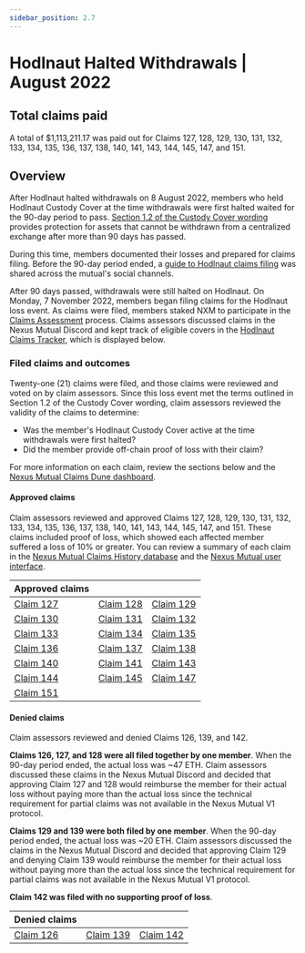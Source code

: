 ```yaml
---
sidebar_position: 2.7
---
```


# Hodlnaut Halted Withdrawals | August 2022

## Total claims paid
A total of $1,113,211.17 was paid out for Claims 127, 128, 129, 130, 131, 132, 133, 134, 135, 136, 137, 138, 140, 141, 143, 144, 145, 147, and 151.

## Overview
After Hodlnaut halted withdrawals on 8 August 2022, members who held Hodlnaut Custody Cover at the time withdrawals were first halted waited for the 90-day period to pass. [Section 1.2 of the Custody Cover wording](https://uploads-ssl.webflow.com/62d8193ce9880895261daf4a/63d0f4d7b378db634f0f9a9d_CustodyCoverWordingv1.0.pdf) provides protection for assets that cannot be withdrawn from a centralized exchange after more than 90 days has passed. 

During this time, members documented their losses and prepared for claims filing. Before the 90-day period ended, a [guide to Hodlnaut claims filing](https://medium.com/nexus-mutual/how-hodlnaut-custody-cover-holders-can-prepare-for-claims-filing-17b8e169fc97) was shared across the mutual's social channels.

After 90 days passed, withdrawals were still halted on Hodlnaut. On Monday, 7 November 2022, members began filing claims for the Hodlnaut loss event. As claims were filed, members staked NXM to participate in the [Claims Assessment](/protocol/claims-assessment) process. Claims assessors discussed claims in the Nexus Mutual Discord and kept track of eligible covers in the [Hodlnaut Claims Tracker](https://docs.google.com/spreadsheets/d/1Yy7wasUHlAW8TSiu6GoqoN3ZEFdvWMYXDO-5x93BVKQ/edit?usp=sharing), which is displayed below.

### Filed claims and outcomes
Twenty-one (21) claims were filed, and those claims were reviewed and voted on by claim assessors. Since this loss event met the terms outlined in Section 1.2 of the Custody Cover wording, claim assessors reviewed the validity of the claims to determine:
* Was the member's Hodlnaut Custody Cover active at the time withdrawals were first halted?
* Did the member provide off-chain proof of loss with their claim?

For more information on each claim, review the sections below and the [Nexus Mutual Claims Dune dashboard](https://dune.com/nexus_mutual/claims).

#### Approved claims
Claim assessors reviewed and approved Claims 127, 128, 129, 130, 131, 132, 133, 134, 135, 136, 137, 138, 140, 141, 143, 144, 145, 147, and 151. These claims included proof of loss, which showed each affected member suffered a loss of 10% or greater. You can review a summary of each claim in the [Nexus Mutual Claims History database](https://nexusmutualdao.io/claims-history) and the [Nexus Mutual user interface](https://app.nexusmutual.io/assessment).

| Approved claims                                                                 |                                                                                 |                                                                                 |
|---------------------------------------------------------------------------------|---------------------------------------------------------------------------------|---------------------------------------------------------------------------------|
| [Claim 127](https://app.nexusmutual.io/claim-assessment/view-claim?claimId=127) | [Claim 128](https://app.nexusmutual.io/claim-assessment/view-claim?claimId=128) | [Claim 129](https://app.nexusmutual.io/claim-assessment/view-claim?claimId=129) |
| [Claim 130](https://app.nexusmutual.io/claim-assessment/view-claim?claimId=130) | [Claim 131](https://app.nexusmutual.io/claim-assessment/view-claim?claimId=131) | [Claim 132](https://app.nexusmutual.io/claim-assessment/view-claim?claimId=132) |
| [Claim 133](https://app.nexusmutual.io/claim-assessment/view-claim?claimId=133) | [Claim 134](https://app.nexusmutual.io/claim-assessment/view-claim?claimId=134) | [Claim 135](https://app.nexusmutual.io/claim-assessment/view-claim?claimId=135) |
| [Claim 136](https://app.nexusmutual.io/claim-assessment/view-claim?claimId=136) | [Claim 137](https://app.nexusmutual.io/claim-assessment/view-claim?claimId=137) | [Claim 138](https://app.nexusmutual.io/claim-assessment/view-claim?claimId=138) |
| [Claim 140](https://app.nexusmutual.io/claim-assessment/view-claim?claimId=140) | [Claim 141](https://app.nexusmutual.io/claim-assessment/view-claim?claimId=141) | [Claim 143](https://app.nexusmutual.io/claim-assessment/view-claim?claimId=143) |
| [Claim 144](https://app.nexusmutual.io/claim-assessment/view-claim?claimId=144) | [Claim 145](https://app.nexusmutual.io/claim-assessment/view-claim?claimId=145) | [Claim 147](https://app.nexusmutual.io/claim-assessment/view-claim?claimId=147) |
| [Claim 151](https://app.nexusmutual.io/claim-assessment/view-claim?claimId=151) |                                                                                 |                                                                                 |

#### Denied claims
Claim assessors reviewed and denied Claims 126, 139, and 142.

**Claims 126, 127, and 128 were all filed together by one member**. When the 90-day period ended, the actual loss was ~47 ETH. Claim assessors discussed these claims in the Nexus Mutual Discord and decided that approving Claim 127 and 128 would reimburse the member for their actual loss without paying more than the actual loss since the technical requirement for partial claims was not available in the Nexus Mutual V1 protocol.

**Claims 129 and 139 were both filed by one member**. When the 90-day period ended, the actual loss was ~20 ETH. Claim assessors discussed the claims in the Nexus Mutual Discord and decided that approving Claim 129 and denying Claim 139 would reimburse the member for their actual loss without paying more than the actual loss since the technical requirement for partial claims was not available in the Nexus Mutual V1 protocol.

**Claim 142 was filed with no supporting proof of loss**.

| Denied claims                                                                   |                                                                                 |                                                                                 |
|---------------------------------------------------------------------------------|---------------------------------------------------------------------------------|---------------------------------------------------------------------------------|
| [Claim 126](https://app.nexusmutual.io/claim-assessment/view-claim?claimId=126) | [Claim 139](https://app.nexusmutual.io/claim-assessment/view-claim?claimId=139) | [Claim 142](https://app.nexusmutual.io/claim-assessment/view-claim?claimId=142) |
